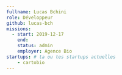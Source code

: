 ```yaml
---
fullname: Lucas Bchini
role: Développeur 
github: lucas-bch
missions:
  - start: 2019-12-17
    end:
    status: admin
    employer: Agence Bio
startups: # ta ou tes startups actuelles
    - cartobio
---
```


